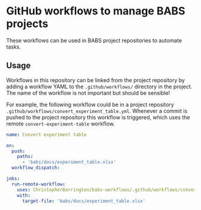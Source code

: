 # GitHub workflows to manage BABS projects

These workflows can be used in BABS project repositories to automate tasks.

## Usage

Workflows in this repository can be linked from the project repository by adding a workflow YAML to the `.github/workflows/` directory in the project. The name of the workflow is not important but should be sensible!

For example, the following workflow could be in a project repository `.github/workflows/convert_experiment_table.yml`. Whenever a commit is pushed to the project repository this workflow is triggered, which uses the remote `convert-experiment-table` workflow.

```yaml
name: Convert experiment table

on:
  push:
    paths:
      - 'babs/docs/experiment_table.xlsx'
  workflow_dispatch:

jobs:
  run-remote-workflow:
    uses: ChristopherBarrington/babs-workflows/.github/workflows/convert-experiment-table-xlsx.yml@main
    with:
      target-file: 'babs/docs/experiment_table.xlsx'
```
